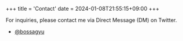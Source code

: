 +++
title = 'Contact'
date = 2024-01-08T21:55:15+09:00
+++

For inquiries, please contact me via Direct Message (DM) on Twitter.
* [@bossagyu](https://twitter.com/bossagyu)